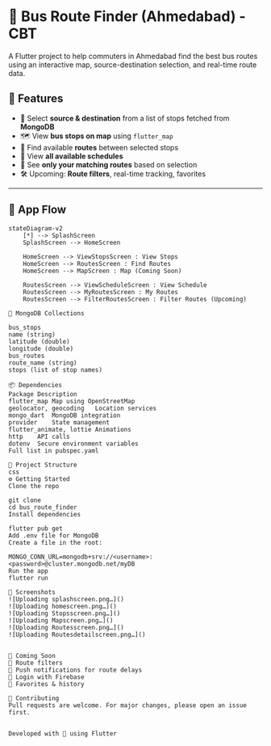 # 🚌 Bus Route Finder (Ahmedabad) - CBT

A Flutter project to help commuters in Ahmedabad find the best bus routes using an interactive map, source-destination selection, and real-time route data.

## 🚀 Features

- 🌆 Select **source & destination** from a list of stops fetched from **MongoDB**
- 🗺️ View **bus stops on map** using `flutter_map`
- 🔎 Find available **routes** between selected stops
- 📅 View **all available schedules**
- 📍 See **only your matching routes** based on selection
- 🛠️ Upcoming: **Route filters**, real-time tracking, favorites

---

## 🧭 App Flow

```mermaid
stateDiagram-v2
    [*] --> SplashScreen
    SplashScreen --> HomeScreen

    HomeScreen --> ViewStopsScreen : View Stops
    HomeScreen --> RoutesScreen : Find Routes
    HomeScreen --> MapScreen : Map (Coming Soon)

    RoutesScreen --> ViewScheduleScreen : View Schedule
    RoutesScreen --> MyRoutesScreen : My Routes
    RoutesScreen --> FilterRoutesScreen : Filter Routes (Upcoming)

🧱 MongoDB Collections

bus_stops
name (string)
latitude (double)
longitude (double)
bus_routes
route_name (string)
stops (list of stop names)

📦 Dependencies
Package	Description
flutter_map	Map using OpenStreetMap
geolocator, geocoding	Location services
mongo_dart	MongoDB integration
provider	State management
flutter_animate, lottie	Animations
http	API calls
dotenv	Secure environment variables
Full list in pubspec.yaml

📂 Project Structure
css
⚙️ Getting Started
Clone the repo

git clone 
cd bus_route_finder
Install dependencies

flutter pub get
Add .env file for MongoDB
Create a file in the root:

MONGO_CONN_URL=mongodb+srv://<username>:<password>@cluster.mongodb.net/myDB
Run the app
flutter run

📸 Screenshots
![Uploading splashscreen.png…]()
![Uploading homescreen.png…]()
![Uploading Stopsscreen.png…]()
![Uploading Mapscreen.png…]()
![Uploading Routesscreen.png…]()
![Uploading Routesdetailscreen.png…]()


🚧 Coming Soon
🧪 Route filters
🔔 Push notifications for route delays
🔐 Login with Firebase
📌 Favorites & history

🤝 Contributing
Pull requests are welcome. For major changes, please open an issue first.


Developed with 💙 using Flutter
